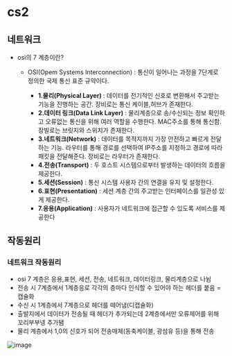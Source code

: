 # cs2
네트워크
---------
 - osi의 7 계층이란?
    + OSI(Opem Systems Interconnection) : 통신이 일어나는 과정을 7단계로 정의한 국제 통신 표준 규약이다.    
    
         - __1.물리(Physical Layer)__ : 데이터를 전기적인 신호로 변환해서 주고받는 기능을 진행하는 공간. 장비로는 통신 케이블,허브가 존재한다.
         - __2.데이터 링크(Data Link Layer)__ : 물리계층으로 송/수신되는 정보 확인하고 오류없는 통신을 위해 여러 역할을 수행한다. MAC주소를 통해 통신함. 장빌로는 브릿지와 스위치가 존재한다. 
         - __3.네트워크(Network)__ : 데이터를 목적지까지 가장 안전하고 빠르게 전달하는 기능. 라우터를 통해 경로를 선택하여 IP주소를 지정하고 경로에 따라 패킷을 전달해준다. 장비로는 라우터가 존재한다.
         - __4.전송(Transport)__ : 두 호스트 시스템으로부터 발생하는 데이터의 흐름을 제공한다.
         - __5.세션(Session)__ : 통신 시스템 사용자 간의 연결을 유지 및 설정한다.
         - __6.표현(Presentation)__ : 세션 계층 간의 주고받는 인터페이스를 일관성 있게 제공한다. 
         - __7.응용(Application)__ : 사용자가 네트워크에 접근할 수 있도록 서비스를 제공한다    
      
## 작동원리

### 네트워크 작동원리

- osi 7 계층은 응용,표현, 세션, 전송, 네트워크, 데이터링크, 물리계층으로 나뉨
- 전송 시 7계층에서 1계층응로 각각의 층마다 인식할 수 있어야 하는 헤더를 붙음 = 캡슐화
- 수신 시 1계층에서 7계층으로 헤더를 떼어냄(디캡슐화)
- 출발지에서 데이터가 전송될 때 헤더가 추가되는데 2계층에서만 오류제어를 위해 꼬리부부넹 추가됌
- 물리 계층에서 1,0의 신호가 되어 전송매체(동축케이블, 광섬유 등)을 통해 전송 
  
  
![image](https://user-images.githubusercontent.com/122252060/212561341-91c2051e-3671-49b5-b476-683c47b10620.png)
